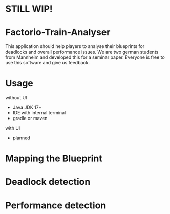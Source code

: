 # STILL WIP!

# Factorio-Train-Analyser

This application should help players to analyse their blueprints for deadlocks and overall performance issues. We are two german students from Mannheim and developed this for a seminar paper. Everyone is free to use this software and give us feedback.

# Usage
without UI
- Java JDK 17+
- IDE with internal terminal
- gradle or maven

with UI
- planned

# Mapping the Blueprint

# Deadlock detection

# Performance detection